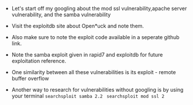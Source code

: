 - Let's start off my googling about the mod ssl vulnerability,apache server vulnerability, and the samba vulnerability 
- Visit the exploitdb site about Open*uck and note them.
- Also make sure to note the exploit code available in a seperate github link.
- Note the samba exploit given in rapid7 and exploitdb for future exploitation reference.

- One similarity between all these vulnerabilities is its exploit - remote buffer overflow

- Another way to research for vulnerabilities without googling is by using your terminal
	`searchsploit samba 2.2 `
	`searchsploit mod ssl 2`